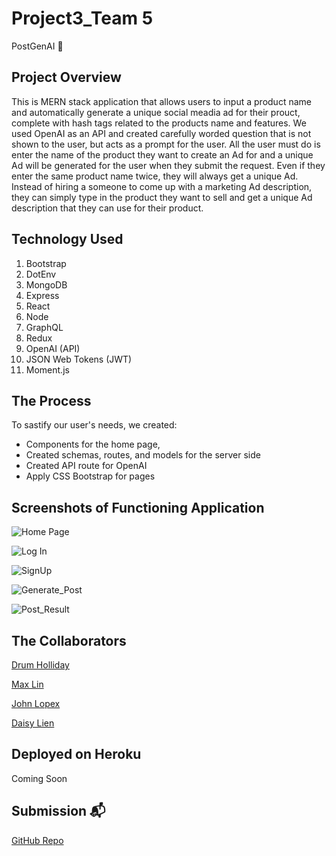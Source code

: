 # Project3_Team 5
PostGenAI 🤖

## Project Overview
This is MERN stack application that allows users to input a product name and automatically generate a unique social meadia ad for their prouct, complete with hash tags related to the products name and features. We used OpenAI as an API and created carefully worded question that is not shown to the user, but acts as a prompt for the user. All the user must do is enter the name of the product they want to create an Ad for and a unique Ad will be generated for the user when they submit the request. Even if they enter the same product name twice, they will always get a unique Ad. Instead of hiring a someone to come up with a marketing Ad description, they can simply type in the product they want to sell and get a unique Ad description that they can use for their product.

## Technology Used
1.  Bootstrap
2.  DotEnv
3.  MongoDB
4.  Express
5.  React
6.  Node
7.  GraphQL
8.  Redux
9.  OpenAI (API)
10. JSON Web Tokens (JWT)
11. Moment.js
   
## The Process
To sastify our user's needs, we created: 
- Components for the home page, 
- Created schemas, routes, and models for the server side
- Created API route for OpenAI
- Apply CSS Bootstrap for pages

## Screenshots of Functioning Application
![Home Page](https://user-images.githubusercontent.com/107374333/211463768-8cdd3dc3-304f-4f65-9f94-516b2e0996f4.png)

![Log In](https://user-images.githubusercontent.com/107374333/211463869-f0de8bfe-236a-44ad-8e44-186226783ed7.png)

![SignUp](https://user-images.githubusercontent.com/107374333/211464061-9388d594-e75f-40d2-99ad-89a2dbf08679.png)

![Generate_Post](https://user-images.githubusercontent.com/107374333/211464193-e22f7c63-4d26-4a90-ab35-72017271466b.png)

![Post_Result](https://user-images.githubusercontent.com/107374333/211464254-58e295f9-f50a-4979-b4c1-cc464556a63c.png)


## The Collaborators
[Drum Holliday](https://github.com/CoderCoding00)

[Max Lin](https://github.com/max-lin95)

[John Lopex](https://github.com/Think-Again-Coder)

[Daisy Lien](https://github.com/quynhlien2002)

## Deployed on Heroku
Coming Soon

## Submission 📬
[GitHub Repo](https://github.com/CoderCoding00/custom_ads_ai)


















